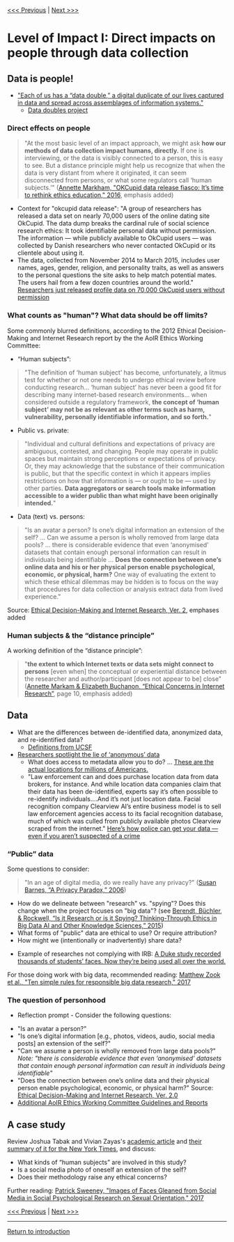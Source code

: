 [<<< Previous](ethics.md) | [Next >>>](power.md)

# Level of Impact I: Direct impacts on people through data collection

## Data is people!
* ["Each of us has a “data double,” a digital duplicate of our lives captured in data and spread across assemblages of information systems."](https://datadoubles.org/2018/05/01/what-is-a-data-double/)
    * [Data doubles project](https://datadoubles.org/project/)
    
### Direct effects on people

> "At the most basic level of an impact approach, we might ask **how our methods of data collection impact humans, directly.** If one is interviewing, or the data is visibly connected to a person, this is easy to see. But a distance principle might help us recognize that when the data is very distant from where it originated, it can seem disconnected from persons, or what some regulators call ‘human subjects.’" ([Annette Markham, "OKCupid data release fiasco: It’s time to rethink ethics education," 2016](http://annettemarkham.com/2016/05/okcupid-data-release-fiasco-its-time-to-rethink-ethics-education/), emphasis added) 

* Context for "okcupid data release": "A group of researchers has released a data set on nearly 70,000 users of the online dating site OkCupid. The data dump breaks the cardinal rule of social science research ethics: It took identifiable personal data without permission. The information — while publicly available to OkCupid users — was collected by Danish researchers who never contacted OkCupid or its clientele about using it. 
* The data, collected from November 2014 to March 2015, includes user names, ages, gender, religion, and personality traits, as well as answers to the personal questions the site asks to help match potential mates. The users hail from a few dozen countries around the world." [Researchers just released profile data on 70,000 OkCupid users without permission](https://www.vox.com/2016/5/12/11666116/70000-okcupid-users-data-release)

### What counts as "human"? What data should be off limits?
 
Some commonly blurred definitions, according to the 2012 Ethical Decision-Making and Internet Research report by the the AoIR Ethics Working Committee:  

* “Human subjects”:

> "The definition of ‘human subject’ has become, unfortunately, a litmus test for whether or not one needs to undergo ethical review before conducting research... ‘human subject’ has never been a good fit for describing many internet-based research environments... when considered outside a regulatory framework, **the concept of ‘human subject’ may not be as relevant as other terms such as harm, vulnerability, personally identifiable information, and so forth.**"  

* Public vs. private:  

> "Individual and cultural definitions and expectations of privacy are ambiguous, contested, and changing. People may operate in public spaces but maintain strong perceptions or expectations of privacy. Or, they may acknowledge that the substance of their communication is public, but that the specific context in which it appears implies restrictions on how that information is — or ought to be — used by other parties. **Data aggregators or search tools make information accessible to a wider public than what might have been originally intended.**" 

* Data (text) vs. persons:

> "Is an avatar a person? Is one’s digital information an extension of the self? ... Can we assume a person is wholly removed from large data pools? ... there is considerable evidence that even ‘anonymised’ datasets that contain enough personal information can result in individuals being identifiable ... **Does the connection between one’s online data and his or her physical person enable psychological, economic, or physical, harm?** One way of evaluating the extent to which these ethical dilemmas may be hidden is to focus on the way that procedures for data collection or analysis extract data from lived experience."  

Source: [Ethical Decision-Making and Internet Research, Ver. 2](http://aoir.org/reports/ethics2.pdf), emphases added    

### Human subjects & the “distance principle”

A working definition of the “distance principle”:

> "**the extent to which Internet texts or data sets might connect to persons** [even when] the conceptual or experiential distance between the researcher and author/participant [does not appear to be] close" ([Annette Markam & Elizabeth Buchanon, “Ethical Concerns in Internet Research”](https://www.academia.edu/8037870/Ethical_Concerns_in_Internet_Research), page 10, emphasis added)  


## Data 
* What are the differences between de-identified data, anonymized data, and re-identified data? 
    * [Definitions from UCSF](https://irb.ucsf.edu/definitions)
* [Researchers spotlight the lie of ‘anonymous’ data](https://techcrunch.com/2019/07/24/researchers-spotlight-the-lie-of-anonymous-data/)
    * What does access to metadata allow you to do? ... [These are the actual locations for millions of Americans.](https://www.nytimes.com/interactive/2019/12/19/opinion/location-tracking-cell-phone.html) 
    * "Law enforcement can and does purchase location data from data brokers, for instance. And while location data companies claim that their data has been de-identified, experts say it’s often possible to re-identify individuals....And it’s not just location data. Facial recognition company Clearview AI’s entire business model is to sell law enforcement agencies access to its facial recognition database, much of which was culled from publicly available photos Clearview scraped from the internet." [Here’s how police can get your data — even if you aren’t suspected of a crime](https://www.vox.com/recode/22565926/police-law-enforcement-data-warrant)


### “Public” data

Some questions to consider:  

> "In an age of digital media, do we really have any privacy?" ([Susan Barnes, “A Privacy Paradox,” 2006](http://firstmonday.org/article/view/1394/1312))  

- How do we delineate between "research" vs. "spying"?  Does this change when the project focuses on "big data"? (see [Berendt, Büchler, & Rockwell, “Is it Research or is it Spying? Thinking-Through Ethics in Big Data AI and Other Knowledge Sciences,” 2015](https://people.cs.kuleuven.be/~bettina.berendt/Papers/berendt_buechler_rockwell_KUIN_2015.pdf))
- What forms of "public" data are ethical to use? Or require attribution?
- How might we (intentionally or inadvertently) share data?

* Example of researches not complying with IRB: [A Duke study recorded thousands of students’ faces. Now they’re being used all over the world.](https://www.dukechronicle.com/article/2019/06/duke-university-facial-recognition-data-set-study-surveillance-video-students-china-uyghur)


For those doing work with big data, recommended reading: [Matthew Zook et al., "Ten simple rules for responsible big data research," 2017](http://journals.plos.org/ploscompbiol/article?id=10.1371/journal.pcbi.1005399)  


### The question of personhood

* Reflection prompt - Consider the following questions:  

- "Is an avatar a person?"  
- "Is one’s digital information [e.g., photos, videos, audio, social media posts] an extension of the self?"  
- "Can we assume a person is wholly removed from large data pools?" *Note: "there is considerable evidence that even ‘anonymised’ datasets that contain enough personal information can result in individuals being identifiable"*  
- "Does the connection between one’s online data and their physical person enable psychological, economic, or physical harm?"  Source: [Ethical Decision-Making and Internet Research, Ver. 2.0 ](http://aoir.org/reports/ethics2.pdf)  
- [Additional AoIR Ethics Working Committee Guidelines and Reports](https://aoir.org/ethics/)

## A case study  

Review Joshua Tabak and Vivian Zayas's [academic article](http://journals.plos.org/plosone/article?id=10.1371/journal.pone.0036671) and [their summary of it for the New York Times](http://www.nytimes.com/2012/06/03/opinion/sunday/the-science-of-gaydar.html), and discuss:

* What kinds of “human subjects” are involved in this study?
* Is a social media photo of oneself an extension of the self? 
* Does their methodology raise any ethical concerns?

Further reading: [Patrick Sweeney, "Images of Faces Gleaned from Social Media in Social Psychological Research on Sexual Orientation," 2017](https://www.academia.edu/34001772/Images_of_Faces_Gleaned_from_Social_Media_in_Social_Psychological_Research_on_Sexual_Orientation)   

[<<< Previous](ethics.md) | [Next >>>](power.md)

-----
[Return to introduction](https://github.com/SouthernMethodistUniversity/access)
